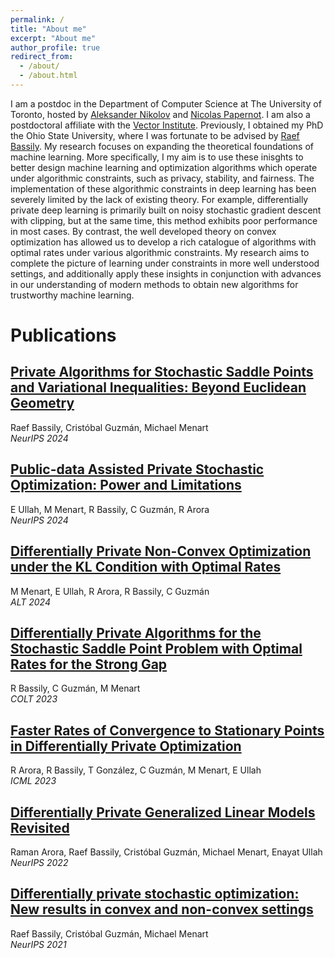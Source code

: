 ```yaml
---
permalink: /
title: "About me"
excerpt: "About me"
author_profile: true
redirect_from: 
  - /about/
  - /about.html
---
```


I am a postdoc in the Department of Computer Science at The University of Toronto, hosted by [Aleksander Nikolov](https://www.cs.toronto.edu/~anikolov/) and [Nicolas Papernot](https://www.papernot.fr/). I am also a postdoctoral affiliate with the [Vector Institute](https://vectorinstitute.ai/). Previously,
I obtained my PhD the Ohio State University, where I was fortunate to be advised by [Raef Bassily](https://sites.google.com/view/rbassily). My research focuses on expanding the theoretical foundations of machine learning. More specifically, I my aim is to use these inisghts to better design machine learning and optimization algorithms which operate under algorithmic constraints, such as privacy, stability, and fairness. The implementation of these algorithmic constraints in deep learning has been severely limited by the lack of existing theory. For example, differentially private deep learning is primarily built on noisy stochastic gradient descent with clipping, but at the same time, this method exhibits poor performance in most cases. By contrast, the well developed theory on convex optimization has allowed us to develop a rich catalogue of algorithms with optimal rates under various algorithmic constraints. My research aims to complete the picture of learning under constraints in more well understood settings, and additionally apply these insights in conjunction with advances in our understanding of modern methods to obtain new algorithms for trustworthy machine learning.

Publications
=====

[Private Algorithms for Stochastic Saddle Points and Variational Inequalities: Beyond Euclidean Geometry](https://arxiv.org/abs/2411.05198)
-----

Raef Bassily, Cristóbal Guzmán, Michael Menart  
*NeurIPS 2024*

[Public-data Assisted Private Stochastic Optimization: Power and Limitations](https://arxiv.org/abs/2403.03856)
-----

E Ullah, M Menart, R Bassily, C Guzmán, R Arora  
*NeurIPS 2024*

[Differentially Private Non-Convex Optimization under the KL Condition with Optimal Rates](https://arxiv.org/abs/2311.13447)
-----

M Menart, E Ullah, R Arora, R Bassily, C Guzmán  
*ALT 2024*

[Differentially Private Algorithms for the Stochastic Saddle Point Problem with Optimal Rates for the Strong Gap](https://arxiv.org/abs/2302.12909)
-----

R Bassily, C Guzmán, M Menart  
*COLT 2023*

[Faster Rates of Convergence to Stationary Points in Differentially Private Optimization](https://arxiv.org/pdf/2206.00846.pdf)
-----

R Arora, R Bassily, T González, C Guzmán, M Menart, E Ullah  
*ICML 2023*

[Differentially Private Generalized Linear Models Revisited](https://proceedings.neurips.cc/paper_files/paper/2022/hash/8d321ebb82b58987509b8624cbb85d65-Abstract-Conference.html)
-----

Raman Arora, Raef Bassily, Cristóbal Guzmán, Michael Menart, Enayat Ullah  
*NeurIPS 2022*

[Differentially private stochastic optimization: New results in convex and non-convex settings](https://proceedings.neurips.cc/paper/2021/file/4ddb5b8d603f88e9de689f3230234b47-Paper.pdf)
-----

Raef Bassily, Cristóbal Guzmán, Michael Menart  
*NeurIPS 2021*

